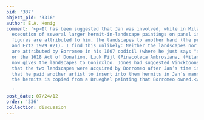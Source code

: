 ```yaml
---
pid: '337'
object_pid: '3316'
author: E.A. Honig
comment: '<p>It has been suggested that Jan was involved, while in Milan, with the
  execution of several larger hermit-in-landscape paintings on panel in which the
  figures are attributed to him, the landscapes to another hand (the present painting
  and Ertz 1979 #21). I find this unlikely: Neither the landscapes nor the figures
  are attributed by Borromeo in his 1607 codicil (where he just says "a Flemish painter"
  or the 1618 Act of Donation. Luuk Pijl (Pinacoteca Ambrosiana, (Milan 2006), 125-126)
  now gives the landscapes to Coninxloo. Jones had suggested Vinckboons. I would suggest
  that the two landscapes were acquired by Borromeo after Jan’s time in Italy, and
  that he paid another artist to insert into them hermits in Jan’s manner. One of
  the hermits is copied from a Brueghel painting that Borromeo owned.</p>

  '
post_date: 07/24/12
order: '336'
collection: discussion
---
```

